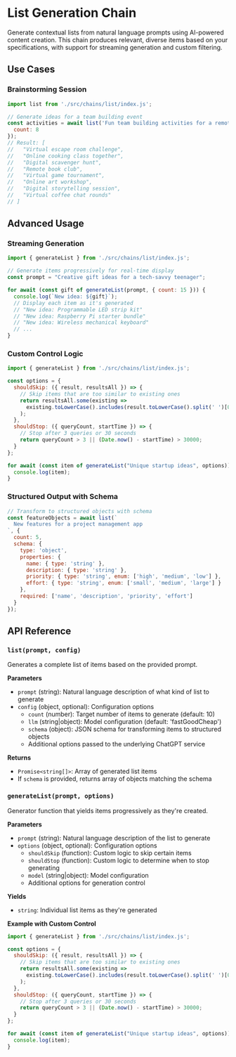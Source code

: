 # List Generation Chain

Generate contextual lists from natural language prompts using AI-powered content creation. This chain produces relevant, diverse items based on your specifications, with support for streaming generation and custom filtering.

## Use Cases

### Brainstorming Session
```javascript
import list from './src/chains/list/index.js';

// Generate ideas for a team building event
const activities = await list('Fun team building activities for a remote software team', {
  count: 8
});
// Result: [
//   "Virtual escape room challenge",
//   "Online cooking class together", 
//   "Digital scavenger hunt",
//   "Remote book club",
//   "Virtual game tournament",
//   "Online art workshop",
//   "Digital storytelling session",
//   "Virtual coffee chat rounds"
// ]
```

## Advanced Usage

### Streaming Generation
```javascript
import { generateList } from './src/chains/list/index.js';

// Generate items progressively for real-time display
const prompt = "Creative gift ideas for a tech-savvy teenager";

for await (const gift of generateList(prompt, { count: 15 })) {
  console.log(`New idea: ${gift}`);
  // Display each item as it's generated
  // "New idea: Programmable LED strip kit"
  // "New idea: Raspberry Pi starter bundle"
  // "New idea: Wireless mechanical keyboard"
  // ...
}
```

### Custom Control Logic
```javascript
import { generateList } from './src/chains/list/index.js';

const options = {
  shouldSkip: ({ result, resultsAll }) => {
    // Skip items that are too similar to existing ones
    return resultsAll.some(existing => 
      existing.toLowerCase().includes(result.toLowerCase().split(' ')[0])
    );
  },
  shouldStop: ({ queryCount, startTime }) => {
    // Stop after 3 queries or 30 seconds
    return queryCount > 3 || (Date.now() - startTime) > 30000;
  }
};

for await (const item of generateList("Unique startup ideas", options)) {
  console.log(item);
}
```

### Structured Output with Schema
```javascript
// Transform to structured objects with schema
const featureObjects = await list(`
  New features for a project management app
`, {
  count: 5,
  schema: {
    type: 'object',
    properties: {
      name: { type: 'string' },
      description: { type: 'string' },
      priority: { type: 'string', enum: ['high', 'medium', 'low'] },
      effort: { type: 'string', enum: ['small', 'medium', 'large'] }
    },
    required: ['name', 'description', 'priority', 'effort']
  }
});
```

## API Reference

### `list(prompt, config)`

Generates a complete list of items based on the provided prompt.

**Parameters**

- `prompt` (string): Natural language description of what kind of list to generate
- `config` (object, optional): Configuration options
  - `count` (number): Target number of items to generate (default: 10)
  - `llm` (string|object): Model configuration (default: 'fastGoodCheap')
  - `schema` (object): JSON schema for transforming items to structured objects
  - Additional options passed to the underlying ChatGPT service

**Returns**

- `Promise<string[]>`: Array of generated list items
- If `schema` is provided, returns array of objects matching the schema

### `generateList(prompt, options)`

Generator function that yields items progressively as they're created.

**Parameters**

- `prompt` (string): Natural language description of the list to generate
- `options` (object, optional): Configuration options
  - `shouldSkip` (function): Custom logic to skip certain items
  - `shouldStop` (function): Custom logic to determine when to stop generating
  - `model` (string|object): Model configuration
  - Additional options for generation control

**Yields**

- `string`: Individual list items as they're generated

**Example with Custom Control**

```javascript
import { generateList } from './src/chains/list/index.js';

const options = {
  shouldSkip: ({ result, resultsAll }) => {
    // Skip items that are too similar to existing ones
    return resultsAll.some(existing => 
      existing.toLowerCase().includes(result.toLowerCase().split(' ')[0])
    );
  },
  shouldStop: ({ queryCount, startTime }) => {
    // Stop after 3 queries or 30 seconds
    return queryCount > 3 || (Date.now() - startTime) > 30000;
  }
};

for await (const item of generateList("Unique startup ideas", options)) {
  console.log(item);
}
``` 
